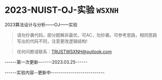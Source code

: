 # 2023-NUIST-OJ-实验 `WSXNH`
2023算法设计与分析——OJ——实验
> 请勿抄袭代码，部分题解非最优，可AC，勿抄袭。可参考思路，相同思路写出的代码不同，注意更改逻辑结构!

> 任何问题请联系：TRUSTWSXNH@outlook.com

------第一次更新-------2023.03.25------

------实验内容--更新中---------------------------

